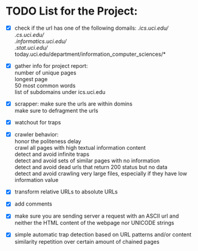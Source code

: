 # TODO List for the Project:  
- [x] check if the url has one of the following domails:
	*.ics.uci.edu/*  
	*.cs.uci.edu/*  
	*.informatics.uci.edu/*  
	*.stat.uci.edu/*  
	today.uci.edu/department/information_computer_sciences/*
  
- [x] gather info for project report:  
	number of unique pages  
	longest page   
	50 most common words   
	list of subdomains under ics.uci.edu   
  
- [x] scrapper:
	make sure the urls are within domins  
	make sure to defragment the urls  
  
- [x] watchout for traps  
  
- [x] crawler behavior:  
	honor the politeness delay  
	crawl all pages with high textual information content  
	detect and avoid infinite traps  
	detect and avoid sets of similar pages with no information  
	detect and avoid dead urls that return 200 status but no data  
	detect and avoid crawling very large files, especially if they have low information value  
  
- [x] transform relative URLs to absolute URLs  
- [x] add comments   
- [x] make sure you are sending server a request with an ASCII url and neither the HTML content of the webpage nor UNICODE strings   
- [x] simple automatic trap detection based on URL patterns and/or content similarity repetition over certain amount of chained pages    
